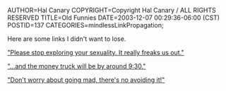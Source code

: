 AUTHOR=Hal Canary
COPYRIGHT=Copyright Hal Canary / ALL RIGHTS RESERVED
TITLE=Old Funnies
DATE=2003-12-07 00:29:36-06:00 (CST)
POSTID=137
CATEGORIES=mindlessLinkPropagation;

Here are some links I didn't want to lose.

["Please stop exploring your sexuality. It really freaks us out."](http://jwz.livejournal.com/237134.html)

["...and the money truck will be by around 9:30."](http://www.pointlesswasteoftime.com/film/resolutions10.html)

["Don't worry about going mad, there's no avoiding it!"](http://www.howardhallis.com/bis/cthulhuchick/)
